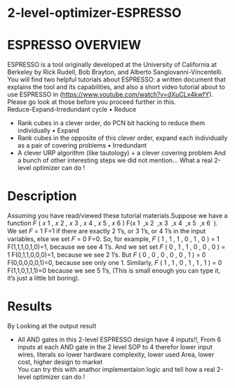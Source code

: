 # 2-level-optimizer-ESPRESSO
# ESPRESSO OVERVIEW
ESPRESSO is a tool originally developed at the University of California at Berkeley by Rick Rudell, Bob Brayton, and Alberto Sangiovanni-Vincentelli.
You will find two helpful tutorials about ESPRESSO: a written document that explains the tool and its capabilities, and also a short video tutorial about to use ESPRESSO in (https://www.youtube.com/watch?v=dXuCLx4kwfY). Please go look at those before you proceed further in this.  
Reduce-Expand-Irredundant cycle 
• Reduce 
  - Rank cubes in a clever order, do PCN bit hacking to reduce them individually 
• Expand 
  - Rank cubes in the opposite of this clever order, expand each individually as a pair of covering problems 
• Irredundant                     
  - A clever URP algorithm (like tautology) + a clever covering problem 
And a bunch of other interesting steps we did not mention...
What a real 2-level optimizer can do !
# Description
Assuming you have read/viewed these tutorial materials.Suppose we have a function 𝐹 ( 𝑥 1 , 𝑥 2 , 𝑥 3 , 𝑥 4 , 𝑥 5 , 𝑥 6 ) F(x 1 ​ ,x 2 ​ ,x 3 ​ ,x 4 ​ ,x 5 ​ ,x 6 ​ ). We set 𝐹 = 1 F=1 if there are exactly 2 1’s, or 3 1’s, or 4 1’s in the input variables, else we set 𝐹 = 0 F=0. So, for example, 𝐹 ( 1 , 1 , 1 , 0 , 1 , 0 ) = 1 F(1,1,1,0,1,0)=1, because we see 4 1’s. And we set set 𝐹 ( 0 , 1 , 1 , 0 , 0 , 0 ) = 1 F(0,1,1,0,0,0)=1, because we see 2 1’s. But 𝐹 ( 0 , 0 , 0 , 0 , 0 , 1 ) = 0 F(0,0,0,0,0,1)=0, because see only one 1. Similarly, 𝐹 ( 1 , 1 , 0 , 1 , 1 , 1 ) = 0 F(1,1,0,1,1,1)=0 because we see 5 1’s, (This is small enough you can type it, it’s just a little bit boring).        

# Results
By Looking at the output result
- All AND gates in this 2-level ESPRESSO design have 4 inputs!!, From 6 inputs at each AND gate in the 2 level SOP to 4 therefor lower input wires, literals so lower hardware complexity, lower used Area, lower cost, higher design to market                    
You can try this with anathor implementaion logic and tell how a real 2-level optimizer can do !

                                                                                                    
  
  
  
  
  
  
  
  
  
  
